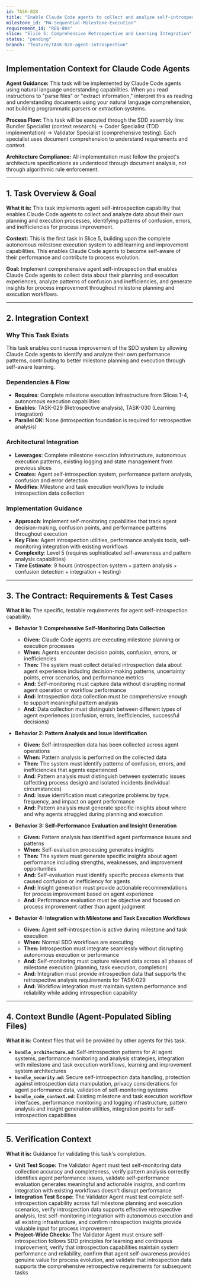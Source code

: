 ```yaml
---
id: TASK-028
title: "Enable Claude Code agents to collect and analyze self-introspection data throughout planning and execution processes"
milestone_id: "M4-Sequential-Milestone-Execution"
requirement_id: "REQ-004"
slice: "Slice 5: Comprehensive Retrospective and Learning Integration"
status: "pending"
branch: "feature/TASK-028-agent-introspection"
---
```


## Implementation Context for Claude Code Agents

**Agent Guidance:** This task will be implemented by Claude Code agents using natural language understanding capabilities. When you read instructions to "parse files" or "extract information," interpret this as reading and understanding documents using your natural language comprehension, not building programmatic parsers or extraction systems.

**Process Flow:** This task will be executed through the SDD assembly line: Bundler Specialist (context research) → Coder Specialist (TDD implementation) → Validator Specialist (comprehensive testing). Each specialist uses document comprehension to understand requirements and context.

**Architecture Compliance:** All implementation must follow the project's architecture specifications as understood through document analysis, not through algorithmic rule enforcement.

---

## 1. Task Overview & Goal

**What it is:** This task implements agent self-introspection capability that enables Claude Code agents to collect and analyze data about their own planning and execution processes, identifying patterns of confusion, errors, and inefficiencies for process improvement.

**Context:** This is the first task in Slice 5, building upon the complete autonomous milestone execution system to add learning and improvement capabilities. This enables Claude Code agents to become self-aware of their performance and contribute to process evolution.

**Goal:** Implement comprehensive agent self-introspection that enables Claude Code agents to collect data about their planning and execution experiences, analyze patterns of confusion and inefficiencies, and generate insights for process improvement throughout milestone planning and execution workflows.

---

## 2. Integration Context

### Why This Task Exists
This task enables continuous improvement of the SDD system by allowing Claude Code agents to identify and analyze their own performance patterns, contributing to better milestone planning and execution through self-aware learning.

### Dependencies & Flow
- **Requires**: Complete milestone execution infrastructure from Slices 1-4, autonomous execution capabilities
- **Enables**: TASK-029 (Retrospective analysis), TASK-030 (Learning integration)
- **Parallel OK**: None (introspection foundation is required for retrospective analysis)

### Architectural Integration
- **Leverages**: Complete milestone execution infrastructure, autonomous execution patterns, existing logging and state management from previous slices
- **Creates**: Agent self-introspection system, performance pattern analysis, confusion and error detection
- **Modifies**: Milestone and task execution workflows to include introspection data collection

### Implementation Guidance
- **Approach**: Implement self-monitoring capabilities that track agent decision-making, confusion points, and performance patterns throughout execution
- **Key Files**: Agent introspection utilities, performance analysis tools, self-monitoring integration with existing workflows
- **Complexity**: Level 5 (requires sophisticated self-awareness and pattern analysis capabilities)
- **Time Estimate**: 9 hours (introspection system + pattern analysis + confusion detection + integration + testing)

---

## 3. The Contract: Requirements & Test Cases

**What it is:** The specific, testable requirements for agent self-introspection capability.

* **Behavior 1: Comprehensive Self-Monitoring Data Collection**
  * **Given:** Claude Code agents are executing milestone planning or execution processes
  * **When:** Agents encounter decision points, confusion, errors, or inefficiencies
  * **Then:** The system must collect detailed introspection data about agent experience including decision-making patterns, uncertainty points, error scenarios, and performance metrics
  * **And:** Self-monitoring must capture data without disrupting normal agent operation or workflow performance
  * **And:** Introspection data collection must be comprehensive enough to support meaningful pattern analysis
  * **And:** Data collection must distinguish between different types of agent experiences (confusion, errors, inefficiencies, successful decisions)

* **Behavior 2: Pattern Analysis and Issue Identification**
  * **Given:** Self-introspection data has been collected across agent operations
  * **When:** Pattern analysis is performed on the collected data
  * **Then:** The system must identify patterns of confusion, errors, and inefficiencies that agents experienced
  * **And:** Pattern analysis must distinguish between systematic issues (affecting process design) and isolated incidents (individual circumstances)
  * **And:** Issue identification must categorize problems by type, frequency, and impact on agent performance
  * **And:** Pattern analysis must generate specific insights about where and why agents struggled during planning and execution

* **Behavior 3: Self-Performance Evaluation and Insight Generation**
  * **Given:** Pattern analysis has identified agent performance issues and patterns
  * **When:** Self-evaluation processing generates insights
  * **Then:** The system must generate specific insights about agent performance including strengths, weaknesses, and improvement opportunities
  * **And:** Self-evaluation must identify specific process elements that caused confusion or inefficiency for agents
  * **And:** Insight generation must provide actionable recommendations for process improvement based on agent experience
  * **And:** Performance evaluation must be objective and focused on process improvement rather than agent judgment

* **Behavior 4: Integration with Milestone and Task Execution Workflows**
  * **Given:** Agent self-introspection is active during milestone and task execution
  * **When:** Normal SDD workflows are executing
  * **Then:** Introspection must integrate seamlessly without disrupting autonomous execution or performance
  * **And:** Self-monitoring must capture relevant data across all phases of milestone execution (planning, task execution, completion)
  * **And:** Integration must provide introspection data that supports the retrospective analysis requirements for TASK-029
  * **And:** Workflow integration must maintain system performance and reliability while adding introspection capability

---

## 4. Context Bundle (Agent-Populated Sibling Files)

**What it is:** Context files that will be provided by other agents for this task.

* **`bundle_architecture.md`:** Self-introspection patterns for AI agent systems, performance monitoring and analysis strategies, integration with milestone and task execution workflows, learning and improvement system architectures
* **`bundle_security.md`:** Secure self-introspection data handling, protection against introspection data manipulation, privacy considerations for agent performance data, validation of self-monitoring systems
* **`bundle_code_context.md`:** Existing milestone and task execution workflow interfaces, performance monitoring and logging infrastructure, pattern analysis and insight generation utilities, integration points for self-introspection capabilities

---

## 5. Verification Context

**What it is:** Guidance for validating this task's completion.

* **Unit Test Scope:** The Validator Agent must test self-monitoring data collection accuracy and completeness, verify pattern analysis correctly identifies agent performance issues, validate self-performance evaluation generates meaningful and actionable insights, and confirm integration with existing workflows doesn't disrupt performance
* **Integration Test Scope:** The Validator Agent must test complete self-introspection capability across full milestone planning and execution scenarios, verify introspection data supports effective retrospective analysis, test self-monitoring integration with autonomous execution and all existing infrastructure, and confirm introspection insights provide valuable input for process improvement
* **Project-Wide Checks:** The Validator Agent must ensure self-introspection follows SDD principles for learning and continuous improvement, verify that introspection capabilities maintain system performance and reliability, confirm that agent self-awareness provides genuine value for process evolution, and validate that introspection data supports the comprehensive retrospective requirements for subsequent tasks